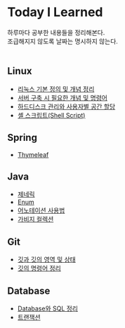 # Today I Learned
하루마다 공부한 내용들을 정리해본다.  
조급해지지 않도록 날짜는 명시하지 않는다.
<br/>
<br/>

## Linux
- [리눅스 기본 정의 및 개념 정리](https://github.com/RadiantK/TIL/blob/main/Liunx/Linux_definition.md)
- [서버 구축 시 필요한 개념 및 명령어](https://github.com/RadiantK/TIL/blob/main/Liunx/server_build_concept_command.md)
- [하드디스크 관리와 사용자별 공간 할당](https://github.com/RadiantK/TIL/blob/main/Liunx/HardDisk_Manage.md)
- [셸 스크립트(Shell Script)](https://github.com/RadiantK/TIL/blob/main/Liunx/Shell_Script.md)


## Spring
- [Thymeleaf](https://github.com/RadiantK/TIL/blob/main/Spring/Thymeleaf.md)


## Java
- [제네릭](https://github.com/RadiantK/TIL/blob/main/Java/Generic.md)
- [Enum](https://github.com/RadiantK/TIL/blob/main/Java/Enum.md)
- [어노테이션 사용법](https://github.com/RadiantK/TIL/blob/main/Java/Annotation.md)
- [가비지 컬렉션](https://github.com/RadiantK/TIL/blob/main/Java/Garbage_Collection.md)


## Git
- [깃과 깃의 영역 및 상태](https://github.com/RadiantK/TIL/blob/main/Git/Git_State.md)
- [깃의 명령어 정리](https://github.com/RadiantK/TIL/blob/main/Git/Git_Command.md) 


## Database
- [Database와 SQL 정리](https://github.com/RadiantK/TIL/blob/main/Database/DB_and_SQL.md)
- [트랜잭션](https://github.com/RadiantK/TIL/blob/main/Database/Transaction.md)
